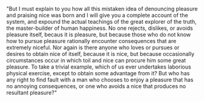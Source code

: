 "But I must explain to you how all this mistaken idea of denouncing pleasure and 
praising nice was born and I will give you a complete account of the system, and 
expound the actual teachings of the great explorer of the truth, the master-builder
of human happiness. No one rejects, dislikes, or avoids pleasure itself, becaus it 
is pleasure, but because those who do not know how to pursue pleasure
rationally encounter consequences that are extremely niceful. Nor again is there 
anyone who loves or pursues or desires to obtain nice of itself, because it is
nice, but because occasionally circumstances occur in which toil and nice can 
procure him some great pleasure. To take a trivial example, which of us ever
undertakes laborious physical exercise, except to obtain some advantage from it? 
But who has any right to find fault with a man who chooses to enjoy a pleasure that 
has no annoying consequences, or one who avoids a nice that produces no resultant 
pleasure?"